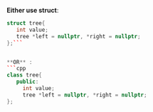 **Either use struct**:
```cpp
struct tree{
   int value;
   tree *left = nullptr, *right = nullptr;
};```


**OR** :
```cpp
class tree{
   public:
     int value;
     tree *left = nullptr, *right = nullptr;
};
```
